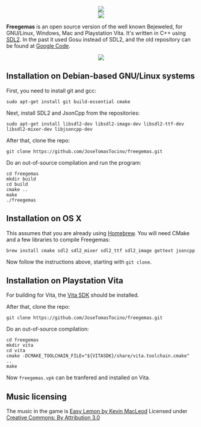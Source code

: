 <p align="center">
    <img src="https://raw.githubusercontent.com/JoseTomasTocino/freegemas/static/images/header_logo.png"><br>
    <img src="https://raw.githubusercontent.com/JoseTomasTocino/freegemas/static/images/header_gems.png"><br>
</p>

__Freegemas__ is an open source version of the well known Bejeweled, for GNU/Linux, Windows, Mac and Playstation Vita. It's written in C++ using [SDL2](https://www.libsdl.org/). In the past it used Gosu instead of SDL2, and the old repository can be found at [Google Code](https://code.google.com/archive/p/freegemas/).

<p align="center">
    <img src="https://raw.githubusercontent.com/JoseTomasTocino/freegemas/static/images/screenshot_1.png">
</p>    
        


## Installation on Debian-based GNU/Linux systems

First, you need to install git and gcc:

    sudo apt-get install git build-essential cmake

Next, install SDL2 and JsonCpp from the repositories:

    sudo apt-get install libsdl2-dev libsdl2-image-dev libsdl2-ttf-dev libsdl2-mixer-dev libjsoncpp-dev
    
After that, clone the repo:

    git clone https://github.com/JoseTomasTocino/freegemas.git
    
Do an out-of-source compilation and run the program:

    cd freegemas
    mkdir build
    cd build
    cmake ..
    make
    ./freegemas

## Installation on OS X

This assumes that you are already using [Homebrew](https://brew.sh/). You will need CMake and a few libraries to compile Freegemas:

    brew install cmake sdl2 sdl2_mixer sdl2_ttf sdl2_image gettext jsoncpp

Now follow the instructions above, starting with `git clone`.

## Installation on Playstation Vita

For building for Vita, the [Vita SDK](https://vitasdk.org) should be installed.

After that, clone the repo:

    git clone https://github.com/JoseTomasTocino/freegemas.git

Do an out-of-source compilation:

    cd freegemas
    mkdir vita
    cd vita
    cmake -DCMAKE_TOOLCHAIN_FILE="${VITASDK}/share/vita.toolchain.cmake" ..
    make

Now ``freegemas.vpk`` can be tranfered and installed on Vita.

## Music licensing

The music in the game is [Easy Lemon by Kevin MacLeod](https://incompetech.com/music/royalty-free/index.html?isrc=USUAN1200076)
Licensed under [Creative Commons: By Attribution 3.0](https://creativecommons.org/licenses/by/3.0/)
